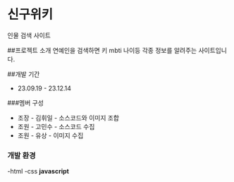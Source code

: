 # 신구위키
인물 검색 사이트

##프로젝트 소개
연예인을 검색하면 키 mbti 나이등 각종 정보를 알려주는 사이트입니다.

##개발 기간
* 23.09.19 - 23.12.14

###멤버 구성
- 조장 - 김휘일 - 소스코드와 이미지 조합
- 조원 - 고민수 - 소스코드 수집
- 조원 - 유상 - 이미지 수집

### 개발 환경
-html
-css
**javascript**
